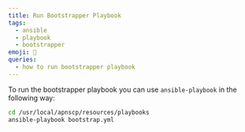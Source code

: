 ```yaml
---
title: Run Bootstrapper Playbook
tags:
  - ansible
  - playbook
  - bootstrapper
emoji: 📖
queries:
  - how to run bootstrapper playbook
---
```


To run the bootstrapper playbook you can use `ansible-playbook` in the following way:

```bash
cd /usr/local/apnscp/resources/playbooks
ansible-playbook bootstrap.yml
```
